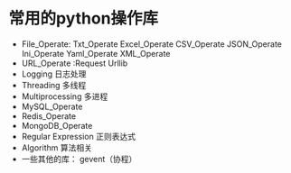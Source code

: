 # 常用的python操作库
           
- File_Operate:
  Txt_Operate
  Excel_Operate
  CSV_Operate
  JSON_Operate
  Ini_Operate
  Yaml_Operate
  XML_Operate
- URL_Operate :Request Urllib
- Logging 日志处理
- Threading 多线程
- Multiprocessing 多进程
- MySQL_Operate
- Redis_Operate
- MongoDB_Operate
- Regular Expression 正则表达式
- Algorithm 算法相关
- 一些其他的库：
gevent（协程）
